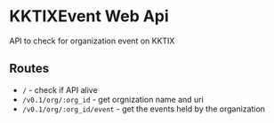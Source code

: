 # KKTIXEvent Web Api

API to check for organization event on KKTIX

## Routes

- `/` - check if API alive
- `/v0.1/org/:org_id` - get orgnization name and uri
- `/v0.1/org/:org_id/event` - get the events held by the organization
